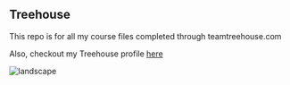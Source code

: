 ## Treehouse

This repo is for all my course files completed through teamtreehouse.com

Also, checkout my Treehouse profile [here](https://github.com/Tralicasey/Treehouse)

![landscape](https://user-images.githubusercontent.com/65374845/84735110-a9e86880-af70-11ea-83ed-52a4602575dc.jpeg)

